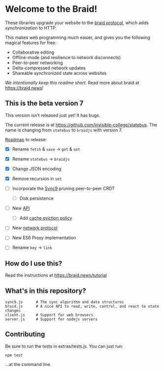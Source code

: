 # Welcome to the Braid!

These libraries upgrade your website to the [braid protocol](https://tools.ietf.org/html/draft-toomim-braid-00), which adds *synchronization* to HTTP.

This makes web programming much easier, and gives you the following magical features for free:
 - Collaborative editing
 - Offline-mode (and resilience to network disconnects)
 - Peer-to-peer networking
 - Delta-compressed network updates
 - Shareable synchronized state across websites

*We intentionally keep this readme short.* Read more about braid at https://braid.news!

## This is the beta version 7

This version isn't released just yet!  It has bugs.

The current release is at https://github.com/invisible-college/statebus.  The
name is changing from `statebus` to `braidjs` with version 7.

[Roadmap](https://braid.news/roadmap) to release:
- [x] Rename `fetch` & `save` -> `get` & `set`
- [x] Rename `statebus` -> `braidjs`
- [x] Change JSON encoding
- [x] Remove recursion in `set`
- [ ] Incorporate the [Sync9](https://braid.news/sync9/performance) pruning peer-to-peer CRDT
  - [ ] Disk persistence
- [ ] New [API](https://braid.news/roadmap/new-api)
  - [ ] Add [cache eviction policy](https://en.wikipedia.org/wiki/Cache_replacement_policies#Most_recently_used_(MRU))
- [ ] New [network protocol](https://braid.news/protocol)
- [ ] New ES6 Proxy implementation
- [ ] Rename `key` -> `link`


## How do I use this?

Read the instructions at https://braid.news/tutorial

## What's in this repository?

```
sync9.js      # The sync algorithm and data structures
braid.js      # A nice API to read, write, control, and react to state changes
client.js     # Support for web browsers
server.js     # Support for nodejs servers
```

## Contributing

Be sure to run the tests in extras/tests.js. You can just run:

```
npm test
```

...at the command line.
